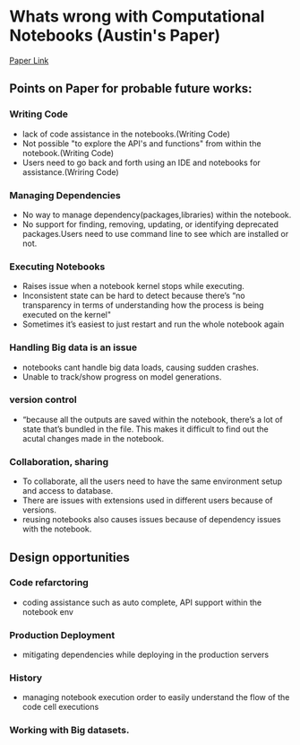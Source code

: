 
# Whats wrong with Computational Notebooks (Austin's Paper) 

[Paper Link](http://web.eecs.utk.edu/~azh/pubs/Chattopadhyay2020CHI_NotebookPainpoints.pdf)

## Points on Paper for probable future works:

### Writing Code
- lack of code assistance in the notebooks.(Writing Code)
- Not possible "to explore the API's and functions" from within the notebook.(Writing Code)
- Users need to go back and forth using an IDE and notebooks for assistance.(Wriring Code)

### Managing Dependencies
- No way to manage dependency(packages,libraries) within the notebook. 
- No support for finding, removing, updating, or identifying deprecated packages.Users need to use command line to see 
  which are installed or not.
  
### Executing Notebooks
- Raises issue when a notebook kernel stops while executing.
- Inconsistent state can be hard to detect because there’s “no transparency in terms of understanding how the process is 
  being executed on the kernel" 
- Sometimes it’s easiest to just restart and run the whole notebook again

### Handling Big data is an issue
- notebooks cant handle big data loads, causing sudden crashes.
- Unable to track/show progress on model generations.

### version control
- “because all the outputs are saved within the notebook, there’s a lot of state that’s bundled in the file. 
  This makes it difficult to find out the acutal changes made in the notebook.
  
### Collaboration, sharing 
- To collaborate, all the users need to have the same environment setup and access to database.
- There are issues with extensions used in different users because of versions.
- reusing notebooks also causes issues because of dependency issues with the notebook.

## Design opportunities
 ### Code refarctoring
  - coding assistance such as auto complete, API support within the notebook env
 ### Production Deployment 
  - mitigating dependencies while deploying in the production servers
 ### History 
  - managing notebook execution order to easily understand the flow of the code cell executions
 ### Working with Big datasets.





